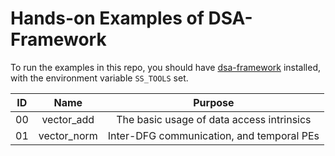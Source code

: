 # Hands-on Examples of DSA-Framework

To run the examples in this repo, you should have
[dsa-framework](https://github.com/polyarch/dsa-framework) installed,
with the environment variable `SS_TOOLS` set.

|ID  | Name         |  Purpose                                   |
|:--:|:------------:|:------------------------------------------:|
| 00 | vector_add   | The basic usage of data access intrinsics  |
| 01 | vector_norm  | Inter-DFG communication, and temporal PEs  |
 
